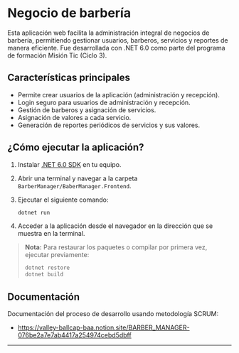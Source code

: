 # Negocio de barbería

Esta aplicación web facilita la administración integral de negocios de barbería, permitiendo gestionar usuarios, barberos, servicios y reportes de manera eficiente. Fue desarrollada con .NET 6.0 como parte del programa de formación Misión Tic (Ciclo 3).

## Características principales
* Permite crear usuarios de la aplicación (administración y recepción).
* Login seguro para usuarios de administración y recepción.
* Gestión de barberos y asignación de servicios.
* Asignación de valores a cada servicio.
* Generación de reportes periódicos de servicios y sus valores.

## ¿Cómo ejecutar la aplicación?

1. Instalar [.NET 6.0 SDK](https://dotnet.microsoft.com/en-us/download/dotnet/6.0) en tu equipo.
2. Abrir una terminal y navegar a la carpeta `BarberManager/BaberManager.Frontend`.
3. Ejecutar el siguiente comando:
   
   ```bash
   dotnet run
   ```
4. Acceder a la aplicación desde el navegador en la dirección que se muestra en la terminal.

> **Nota:** Para restaurar los paquetes o compilar por primera vez,  ejecutar previamente:
> ```bash
> dotnet restore
> dotnet build
> ```

## Documentación

Documentación del proceso de desarrollo usando metodología SCRUM:
* https://valley-ballcap-baa.notion.site/BARBER_MANAGER-076be2a7e7ab4417a254974cebd5dbff

---
